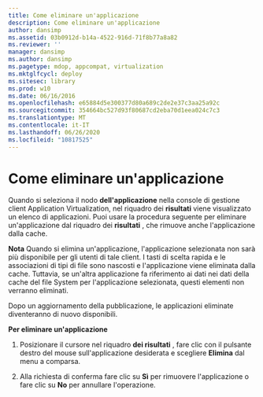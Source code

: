 ```yaml
---
title: Come eliminare un'applicazione
description: Come eliminare un'applicazione
author: dansimp
ms.assetid: 03b0912d-b14a-4522-916d-71f8b77a8a82
ms.reviewer: ''
manager: dansimp
ms.author: dansimp
ms.pagetype: mdop, appcompat, virtualization
ms.mktglfcycl: deploy
ms.sitesec: library
ms.prod: w10
ms.date: 06/16/2016
ms.openlocfilehash: e65884d5e300377d80a689c2de2e37c3aa25a92c
ms.sourcegitcommit: 354664bc527d93f80687cd2eba70d1eea024c7c3
ms.translationtype: MT
ms.contentlocale: it-IT
ms.lasthandoff: 06/26/2020
ms.locfileid: "10817525"
---
```

# Come eliminare un'applicazione


Quando si seleziona il nodo **dell'applicazione** nella console di gestione client Application Virtualization, nel riquadro dei **risultati** viene visualizzato un elenco di applicazioni. Puoi usare la procedura seguente per eliminare un'applicazione dal riquadro dei **risultati** , che rimuove anche l'applicazione dalla cache.

**Nota**  Quando si elimina un'applicazione, l'applicazione selezionata non sarà più disponibile per gli utenti di tale client. I tasti di scelta rapida e le associazioni di tipi di file sono nascosti e l'applicazione viene eliminata dalla cache. Tuttavia, se un'altra applicazione fa riferimento ai dati nei dati della cache del file System per l'applicazione selezionata, questi elementi non verranno eliminati.

Dopo un aggiornamento della pubblicazione, le applicazioni eliminate diventeranno di nuovo disponibili.

 

**Per eliminare un'applicazione**

1.  Posizionare il cursore nel riquadro **dei risultati** , fare clic con il pulsante destro del mouse sull'applicazione desiderata e scegliere **Elimina** dal menu a comparsa.

2.  Alla richiesta di conferma fare clic su **Sì** per rimuovere l'applicazione o fare clic su **No** per annullare l'operazione.

 

 





